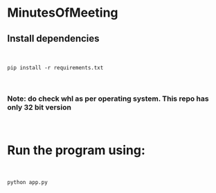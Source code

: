 # MinutesOfMeeting

## Install dependencies

<br>

``` pip install -r requirements.txt ```

<br>


### Note: do check whl as per operating system. This repo has only 32 bit version

<br>

# Run the program using:

<br>

``` python app.py ```
